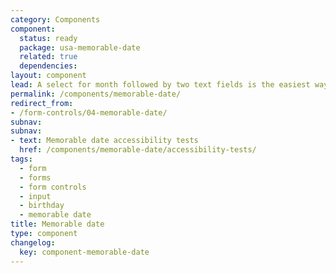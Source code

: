 ```yaml
---
category: Components
component:
  status: ready
  package: usa-memorable-date
  related: true
  dependencies:
layout: component
lead: A select for month followed by two text fields is the easiest way for users to enter most dates.
permalink: /components/memorable-date/
redirect_from:
- /form-controls/04-memorable-date/
subnav:
subnav:
- text: Memorable date accessibility tests
  href: /components/memorable-date/accessibility-tests/
tags:
  - form
  - forms
  - form controls
  - input
  - birthday
  - memorable date
title: Memorable date
type: component
changelog:
  key: component-memorable-date
---
```

